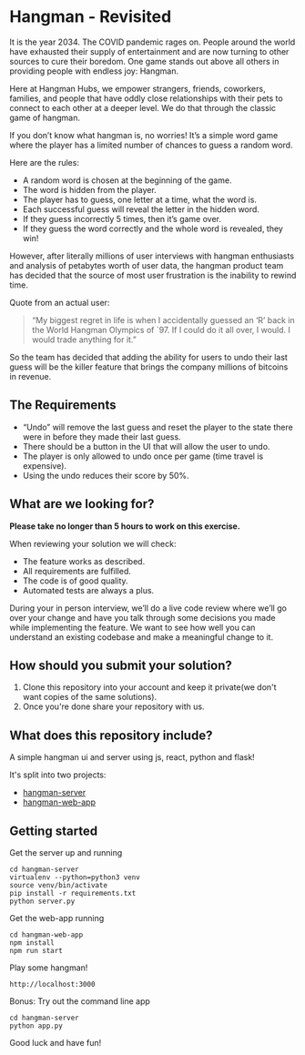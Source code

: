 # Hangman - Revisited
It is the year 2034. 
The COVID pandemic rages on. 
People around the world have exhausted their supply of entertainment and are now turning to other sources to cure their boredom. 
One game stands out above all others in providing people with endless joy: Hangman.

Here at Hangman Hubs, we empower strangers, friends, coworkers, families, and people that have oddly close relationships with their pets to connect to each other at a deeper level. 
We do that through the classic game of hangman.

If you don’t know what hangman is, no worries! 
It’s a simple word game where the player has a limited number of chances to guess a random word. 

Here are the rules:
* A random word is chosen at the beginning of the game.
* The word is hidden from the player.
* The player has to guess, one letter at a time, what the word is.
* Each successful guess will reveal the letter in the hidden word.
* If they guess incorrectly 5 times, then it’s game over.
* If they guess the word correctly and the whole word is revealed, they win!

However, after literally millions of user interviews with hangman enthusiasts and analysis of petabytes worth of user data, the hangman product team has decided that the source of most user frustration is the inability to rewind time. 

Quote from an actual user:
> “My biggest regret in life is when I accidentally guessed an ‘R’ back in the World Hangman Olympics of `97. If I could do it all over, I would. I would trade anything for it.”

So the team has decided that adding the ability for users to undo their last guess will be the killer feature that brings the company millions of bitcoins in revenue.

## The Requirements
* “Undo” will remove the last guess and reset the player to the state there were in before they made their last guess.
* There should be a button in the UI that will allow the user to undo.
* The player is only allowed to undo once per game (time travel is expensive).
* Using the undo reduces their score by 50%.

## What are we looking for?

**Please take no longer than 5 hours to work on this exercise.**

When reviewing your solution we will check: 
* The feature works as described.
* All requirements are fulfilled.
* The code is of good quality.
* Automated tests are always a plus.

During your in person interview, we’ll do a live code review where we’ll go over your change and have you talk through some decisions you made while implementing the feature. 
We want to see how well you can understand an existing codebase and make a meaningful change to it.

## How should you submit your solution?
1. Clone this repository into your account and keep it private(we don't want copies of the same solutions).
2. Once you're done share your repository with us.

## What does this repository include?
A simple hangman ui and server using js, react, python and flask!

It's split into two projects:
- [hangman-server](hangman-server)
- [hangman-web-app](hangman-web-app)

## Getting started

Get the server up and running
```
cd hangman-server
virtualenv --python=python3 venv
source venv/bin/activate
pip install -r requirements.txt
python server.py
```

Get the web-app running
```
cd hangman-web-app
npm install
npm run start
```

Play some hangman!
```
http://localhost:3000
```

Bonus: Try out the command line app
```
cd hangman-server
python app.py
```

Good luck and have fun!
